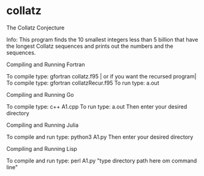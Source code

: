 # collatz

The Collatz Conjecture 

Info: This program finds the 10 smallest integers less than 5 billion that have the longest Collatz sequences and prints out the numbers and the sequences. 

Compiling and Running Fortran

To compile type: gfortran collatz.f95   | or if you want the recursed program|   To compile type: gfortran collatzRecur.f95
To run type: a.out

Compiling and Running Go

To compile type: c++ A1.cpp
To run type: a.out
Then enter your desired directory

Compiling and Running Julia

To compile and run type: python3 A1.py
Then enter your desired directory

Compiling and Running Lisp

To compile and run type: perl A1.py "type directory path here om command line"

